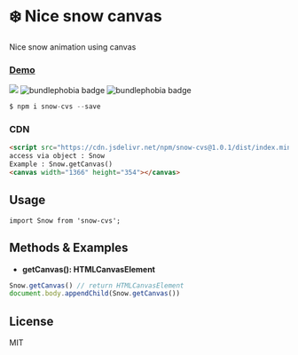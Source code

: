 # ❄️ Nice snow canvas  
Nice snow animation using canvas

### [Demo](https://snow-canvas.neocities.org)

[![](https://data.jsdelivr.com/v1/package/npm/snow-cvs/badge)](https://www.jsdelivr.com/package/npm/snow-cvs) ![bundlephobia badge](https://badgen.net/bundlephobia/min/snow-cvs) ![bundlephobia badge](https://badgen.net/bundlephobia/minzip/snow-cvs)


```js
$ npm i snow-cvs --save
```

### CDN
```html
<script src="https://cdn.jsdelivr.net/npm/snow-cvs@1.0.1/dist/index.min.js"></script>
access via object : Snow
Example : Snow.getCanvas()
<canvas width="1366" height="354"></canvas>
```

## Usage
```
import Snow from 'snow-cvs';
```

## Methods & Examples

- **getCanvas(): HTMLCanvasElement**    
```js
Snow.getCanvas() // return HTMLCanvasElement
document.body.appendChild(Snow.getCanvas())
```

## License
MIT